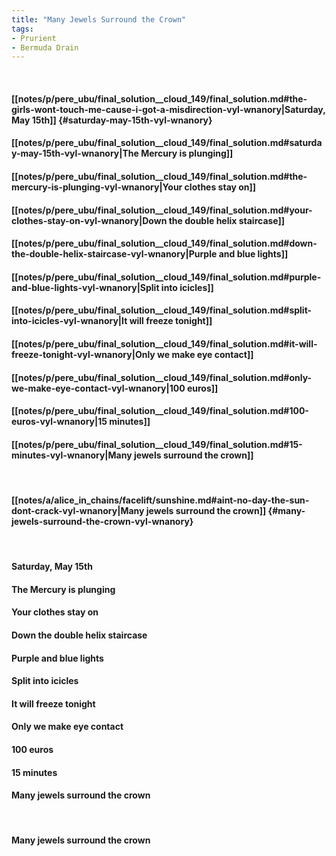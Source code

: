 ```yaml
---
title: "Many Jewels Surround the Crown"
tags:
- Prurient
- Bermuda Drain
---
```

&nbsp;
#### [[notes/p/pere_ubu/final_solution__cloud_149/final_solution.md#the-girls-wont-touch-me-cause-i-got-a-misdirection-vyl-wnanory|Saturday, May 15th]] {#saturday-may-15th-vyl-wnanory}
#### [[notes/p/pere_ubu/final_solution__cloud_149/final_solution.md#saturday-may-15th-vyl-wnanory|The Mercury is plunging]]
#### [[notes/p/pere_ubu/final_solution__cloud_149/final_solution.md#the-mercury-is-plunging-vyl-wnanory|Your clothes stay on]]
#### [[notes/p/pere_ubu/final_solution__cloud_149/final_solution.md#your-clothes-stay-on-vyl-wnanory|Down the double helix staircase]]
#### [[notes/p/pere_ubu/final_solution__cloud_149/final_solution.md#down-the-double-helix-staircase-vyl-wnanory|Purple and blue lights]]
#### [[notes/p/pere_ubu/final_solution__cloud_149/final_solution.md#purple-and-blue-lights-vyl-wnanory|Split into icicles]]
#### [[notes/p/pere_ubu/final_solution__cloud_149/final_solution.md#split-into-icicles-vyl-wnanory|It will freeze tonight]]
#### [[notes/p/pere_ubu/final_solution__cloud_149/final_solution.md#it-will-freeze-tonight-vyl-wnanory|Only we make eye contact]]
#### [[notes/p/pere_ubu/final_solution__cloud_149/final_solution.md#only-we-make-eye-contact-vyl-wnanory|100 euros]]
#### [[notes/p/pere_ubu/final_solution__cloud_149/final_solution.md#100-euros-vyl-wnanory|15 minutes]]
#### [[notes/p/pere_ubu/final_solution__cloud_149/final_solution.md#15-minutes-vyl-wnanory|Many jewels surround the crown]]
&nbsp;
#### [[notes/a/alice_in_chains/facelift/sunshine.md#aint-no-day-the-sun-dont-crack-vyl-wnanory|Many jewels surround the crown]] {#many-jewels-surround-the-crown-vyl-wnanory}
&nbsp;
#### Saturday, May 15th
#### The Mercury is plunging
#### Your clothes stay on
#### Down the double helix staircase
#### Purple and blue lights
#### Split into icicles
#### It will freeze tonight
#### Only we make eye contact
#### 100 euros
#### 15 minutes
#### Many jewels surround the crown
&nbsp;
#### Many jewels surround the crown
